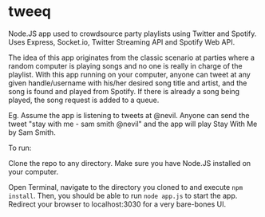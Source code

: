 tweeq
=====

Node.JS app used to crowdsource party playlists using Twitter and Spotify.
Uses Express, Socket.io, Twitter Streaming API and Spotify Web API.

The idea of this app originates from the classic scenario at parties where a random computer is playing songs and no one is really in charge of the playlist. With this app running on your computer, anyone can tweet at any given handle/username with his/her desired song title and artist, and the song is found and played from Spotify. If there is already a song being played, the song request is added to a queue. 

Eg.
Assume the app is listening to tweets at @nevil.
Anyone can send the tweet "stay with me - sam smith @nevil" and the app will play Stay With Me by Sam Smith.

To run:

Clone the repo to any directory. Make sure you have Node.JS installed on your computer.

Open Terminal, navigate to the directory you cloned to and execute `npm install`. Then, you should be able to run `node app.js` to start the app. Redirect your browser to localhost:3030 for a very bare-bones UI.
